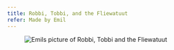 ```yaml
---
title: Robbi, Tobbi, and the Fliewatuut
refer: Made by Emil
---
```

<figure class="bleed">
<img src="/img/emil-drawing/IMG_1791.jpg" alt="Emils picture of Robbi, Tobbi and the Fliewatuut">
</figure>
